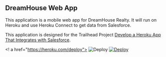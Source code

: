 DreamHouse Web App
------------------

This application is a mobile web app for DreamHouse Realty. It will run on Heroku and use Heroku Connect to get data from Salesforce.

This application is designed for the Trailhead Project [Develop a Heroku App That Integrates with Salesforce](https://trailhead.salesforce.com/content/learn/projects/develop-heroku-applications).

<! a href="https://heroku.com/deploy">
  <img src="https://www.herokucdn.com/deploy/button.svg" alt="Deploy">
<a href="https://heroku.com/deploy"><img src="https://www.herokucdn.com/deploy/button.svg" alt="Deploy"></a>
